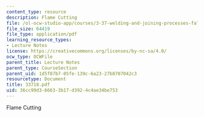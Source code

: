 ```yaml
---
content_type: resource
description: Flame Cutting
file: /ol-ocw-studio-app/courses/3-37-welding-and-joining-processes-fall-2002/36cc99d366633b17d3924c4ae34be753_33718.pdf
file_size: 64419
file_type: application/pdf
learning_resource_types:
- Lecture Notes
license: https://creativecommons.org/licenses/by-nc-sa/4.0/
ocw_type: OCWFile
parent_title: Lecture Notes
parent_type: CourseSection
parent_uid: 1d5f87b7-05fe-139c-6a23-27b8707042c3
resourcetype: Document
title: 33718.pdf
uid: 36cc99d3-6663-3b17-d392-4c4ae34be753
---
```

Flame Cutting
